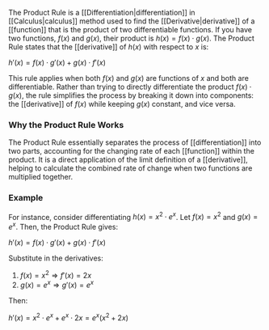 The Product Rule is a [[Differentiation|differentiation]] in [[Calculus|calculus]] method used to find the [[Derivative|derivative]] of a [[function]] that is the product of two differentiable functions. If you have two functions, $f(x)$ and $g(x)$, their product is $h(x) = f(x) \cdot g(x)$. The Product Rule states that the [[derivative]] of $h(x)$ with respect to $x$ is:

$h'(x) = f(x) \cdot g'(x) + g(x) \cdot f'(x)$

This rule applies when both $f(x)$ and $g(x)$ are functions of $x$ and both are differentiable. Rather than trying to directly differentiate the product $f(x) \cdot g(x)$, the rule simplifies the process by breaking it down into components: the [[derivative]] of $f(x)$ while keeping $g(x)$ constant, and vice versa.
### Why the Product Rule Works

The Product Rule essentially separates the process of [[differentiation]] into two parts, accounting for the changing rate of each [[function]] within the product. It is a direct application of the limit definition of a [[derivative]], helping to calculate the combined rate of change when two functions are multiplied together.
### Example

For instance, consider differentiating $h(x) = x^2 \cdot e^x$. Let $f(x) = x^2$ and $g(x) = e^x$. Then, the Product Rule gives:

$h'(x) = f(x) \cdot g'(x) + g(x) \cdot f'(x)$

Substitute in the derivatives:

1. $f(x) = x^2 \Rightarrow f'(x) = 2x$
2. $g(x) = e^x \Rightarrow g'(x) = e^x$

Then:

$h'(x) = x^2 \cdot e^x + e^x \cdot 2x = e^x(x^2 + 2x)$